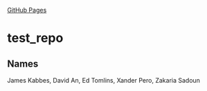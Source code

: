 [GitHub Pages](https://amerenicenter.github.io/test_repo/)

# test_repo

## Names
James Kabbes, David An, Ed Tomlins, Xander Pero, Zakaria Sadoun

